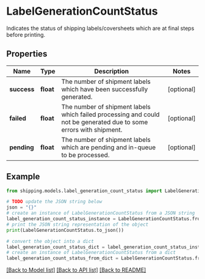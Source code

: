 # LabelGenerationCountStatus

Indicates the status of shipping labels/coversheets which are at final steps before printing.

## Properties

Name | Type | Description | Notes
------------ | ------------- | ------------- | -------------
**success** | **float** | The number of shipment labels which have been successfully generated. | [optional] 
**failed** | **float** | The number of shipment labels which failed processing and could not be generated due to some errors with shipment. | [optional] 
**pending** | **float** | The number of shipment labels which are pending and in-queue to be processed. | [optional] 

## Example

```python
from shipping.models.label_generation_count_status import LabelGenerationCountStatus

# TODO update the JSON string below
json = "{}"
# create an instance of LabelGenerationCountStatus from a JSON string
label_generation_count_status_instance = LabelGenerationCountStatus.from_json(json)
# print the JSON string representation of the object
print(LabelGenerationCountStatus.to_json())

# convert the object into a dict
label_generation_count_status_dict = label_generation_count_status_instance.to_dict()
# create an instance of LabelGenerationCountStatus from a dict
label_generation_count_status_from_dict = LabelGenerationCountStatus.from_dict(label_generation_count_status_dict)
```
[[Back to Model list]](../README.md#documentation-for-models) [[Back to API list]](../README.md#documentation-for-api-endpoints) [[Back to README]](../README.md)


